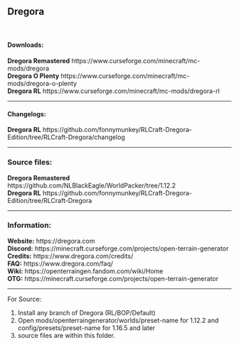 ## Dregora
 <br>
<h4>Downloads:</h4>
<strong>Dregora Remastered</strong> https://www.curseforge.com/minecraft/mc-mods/dregora <br>
<strong>Dregora O Plenty</strong> https://www.curseforge.com/minecraft/mc-mods/dregora-o-plenty <br>
<strong>Dregora RL</strong> https://www.curseforge.com/minecraft/mc-mods/dregora-rl <br>

---
<h4>Changelogs:</h4>
<strong>Dregora RL</strong> https://github.com/fonnymunkey/RLCraft-Dregora-Edition/tree/RLCraft-Dregora/changelog <br>

---

<h3>Source files:</h3>
<strong>Dregora Remastered</strong> https://github.com/NLBlackEagle/WorldPacker/tree/1.12.2 <br>
<strong>Dregora RL</strong> https://github.com/fonnymunkey/RLCraft-Dregora-Edition/tree/RLCraft-Dregora <br>

---

<h3>Information:</h3>
<strong>Website:</strong> https://dregora.com <br>
<strong>Discord:</strong> https://minecraft.curseforge.com/projects/open-terrain-generator <br>
<strong>Credits:</strong> https://www.dregora.com/credits/ <br>
<strong>FAQ:</strong>  https://www.dregora.com/faq/ <br>
<strong>Wiki:</strong> https://openterraingen.fandom.com/wiki/Home <br>
<strong>OTG:</strong> https://minecraft.curseforge.com/projects/open-terrain-generator <br>

---

For Source: 
1. Install any branch of Dregora (RL/BOP/Default)
2. Open mods/openterraingenerator/worlds/preset-name for 1.12.2 and config/presets/preset-name for 1.16.5 and later
3. source files are within this folder.
